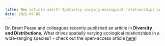 ```yaml
---
title: New article alert! Spatially varying ecological relationships in American black bears.
date: 2022-07-05
---
```


Dr. Brent Pease and colleagues recently published an article in **Diversity and Distributions**, What drives spatially varying ecological relationships in a wide-ranging species? - check out the open-access article [here](https://doi.org/10.1111/ddi.13594)!

